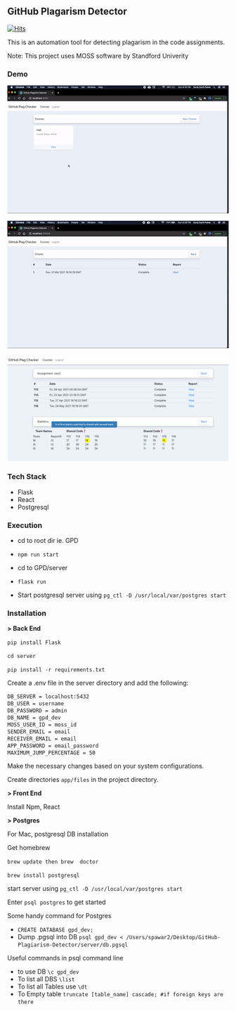 ## GitHub Plagarism Detector
  [![Hits](https://hits.seeyoufarm.com/api/count/incr/badge.svg?url=https%3A%2F%2Fgithub.com%2Fssp4all%2FGitHub-Plagiarism-Detector&count_bg=%2379C83D&title_bg=%23555555&icon=&icon_color=%23E7E7E7&title=hits&edge_flat=false)](https://hits.seeyoufarm.com)

This is an automation tool for detecting plagarism in the code assignments. 

Note: This project uses MOSS software by Standford Univerity
### Demo 
![demo](./media/GPD.gif)

![demo](./media/GPD2.gif)

![Stats](./media/stats.png)
### Tech Stack 
- Flask
- React 
- Postgresql


### Execution
- cd to root dir ie. GPD
- `npm run start`

- cd to GPD/server
- `flask run`

- Start postgresql server using `pg_ctl -D /usr/local/var/postgres start`

### Installation 

<b> > Back End </b>

`pip install Flask`

`cd server`

`pip install -r requirements.txt`

Create a .env file in the server directory and add the following:
```
DB_SERVER = localhost:5432
DB_USER = username
DB_PASSWORD = admin
DB_NAME = gpd_dev
MOSS_USER_ID = moss_id
SENDER_EMAIL = email
RECEIVER_EMAIL = email
APP_PASSWORD = email_password 
MAXIMUM_JUMP_PERCENTAGE = 50 
```
Make the necessary changes based on your system configurations.

Create directories `app/files` in the project directory.

<b> > Front End </b>

Install Npm, React 

<b> > Postgres</b> 

For Mac, postgresql DB installation

Get homebrew

`brew update then brew  doctor `

`brew install postgresql`

start server using `pg_ctl -D /usr/local/var/postgres start`

Enter  `psql postgres` to get started

Some handy command for Postgres

- `CREATE DATABASE gpd_dev;`
- Dump .pgsql into DB `psql gpd_dev < /Users/spawar2/Desktop/GitHub-Plagiarism-Detector/server/db.pgsql`


Useful commands in psql command line 
- to use DB `\c gpd_dev `
- To list all DBS `\list`
- To list all Tables use  `\dt`
- To Empty table  `truncate [table_name] cascade; #if foreign keys are there`
